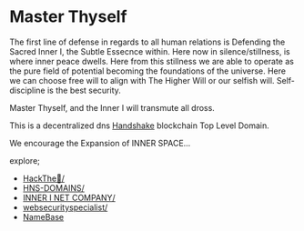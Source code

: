 # Master Thyself 

The first line of defense in regards to all human relations is Defending the Sacred Inner I, the Subtle Essecnce within. Here now in silence/stillness, is where inner peace dwells. Here from this stillness we are able to operate as the pure field of potential becoming the foundations of the universe. Here we can choose free will to align with The Higher Will or our selfish will. Self-discipline is the best security.

Master Thyself, and the Inner I will transmute all dross. 

This is a decentralized dns [Handshake](https:handshake.org/) blockchain Top Level Domain.

We encourage the Expansion of INNER SPACE...

explore;
- [HackThe🌈/](http://xn--3-qn3s.xn--hackthe-oq74f/)
- [HNS-DOMAINS/](http://home.hns-domains/)
- [INNER I NET COMPANY/](https://innerinetcompany.carrd.co/)
- [websecurityspecialist/](http://admin.websecurityspecialist/)
- [NameBase](https://www.namebase.io/blog/tutorial-1-what-is-handshake-and-hns/)

